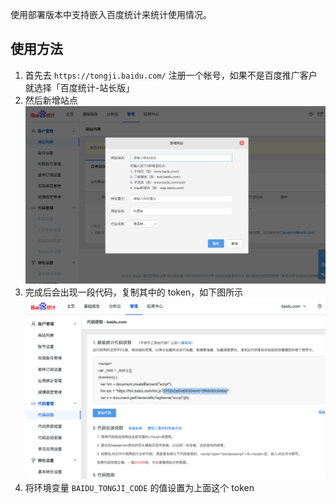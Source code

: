 
使用部署版本中支持嵌入百度统计来统计使用情况。

## 使用方法

1. 首先去 `https://tongji.baidu.com/` 注册一个帐号，如果不是百度推广客户就选择「百度统计-站长版」
2. 然后新增站点
  ![tongji_add.png](../static/img/私有部署/tongji_add.png)
3. 完成后会出现一段代码，复制其中的 token，如下图所示
  ![tongji_code.png](../static/img/私有部署/tongji_code.png)
4. 将环境变量 `BAIDU_TONGJI_CODE` 的值设置为上面这个 token